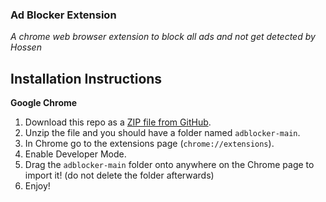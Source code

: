 ### Ad Blocker Extension
*A chrome web browser extension to block all ads and not get detected by Hossen*

## Installation Instructions
**Google Chrome**
1. Download this repo as a [ZIP file from GitHub](https://github.com/imhossen/adblocker/archive/refs/heads/main.zip).
2. Unzip the file and you should have a folder named `adblocker-main`.
3. In Chrome go to the extensions page (`chrome://extensions`).
4. Enable Developer Mode.
5. Drag the `adblocker-main` folder onto anywhere on the Chrome page to import it! (do not delete the folder afterwards)
6. Enjoy!
